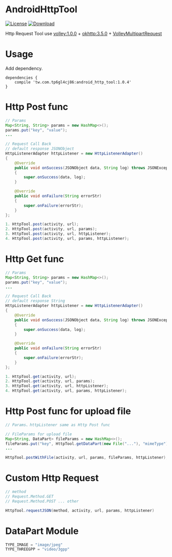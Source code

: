 AndroidHttpTool
=========================

[![License](https://img.shields.io/badge/license-Apache%202-green.svg)](https://www.apache.org/licenses/LICENSE-2.0)
[ ![Download](https://api.bintray.com/packages/tp6gl4cj86/maven/android_http_tool/images/download.svg) ](https://bintray.com/tp6gl4cj86/maven/android_http_tool/_latestVersion)

Http Request Tool use <a href="https://developer.android.com/training/volley/index.html">volley:1.0.0</a> + <a href="http://square.github.io/okhttp/">okhttp:3.5.0</a> + <a href="https://gist.github.com/anggadarkprince/a7c536da091f4b26bb4abf2f92926594">VolleyMultipartRequest</a>

# Usage

Add dependency.

```
dependencies {
    compile 'tw.com.tp6gl4cj86:android_http_tool:1.0.4'
}
```

# Http Post func

```java
// Params
Map<String, String> params = new HashMap<>();
params.put("key", "value");
...

// Request Call Back
// default response JSONObject
HttpListenerAdapter httpListener = new HttpListenerAdapter()
{
    @Override
    public void onSuccess(JSONObject data, String log) throws JSONException
    {
        super.onSuccess(data, log);
    }

    @Override
    public void onFailure(String errorStr)
    {
        super.onFailure(errorStr);
    }
};

1. HttpTool.post(activity, url);
2. HttpTool.post(activity, url, params);
3. HttpTool.post(activity, url, httpListener);
4. HttpTool.post(activity, url, params, httpListener);
```

# Http Get func

```java
// Params
Map<String, String> params = new HashMap<>();
params.put("key", "value");
...

// Request Call Back
// default response String
HttpListenerAdapter httpListener = new HttpListenerAdapter()
{
    @Override
    public void onSuccess(JSONObject data, String log) throws JSONException
    {
        super.onSuccess(data, log);
    }

    @Override
    public void onFailure(String errorStr)
    {
        super.onFailure(errorStr);
    }
};

1. HttpTool.get(activity, url);
2. HttpTool.get(activity, url, params);
3. HttpTool.get(activity, url, httpListener);
4. HttpTool.get(activity, url, params, httpListener);
```

# Http Post func for upload file
```java
// Params、httpListener same as Http Post func

// FileParams for upload file
Map<String, DataPart> fileParams = new HashMap<>();
fileParams.put("key", HttpTool.getDataPart(new File("..."), "mimeType"));
...

HttpTool.postWithFile(activity, url, params, fileParams, httpListener);
```

# Custom Http Request
```java
// method
// Request.Method.GET
// Request.Method.POST ... other

HttpTool.requestJSON(method, activity, url, params, httpListener)
```

# DataPart Module
```java
TYPE_IMAGE = "image/jpeg"
TYPE_THREEGPP = "video/3gpp"
```
